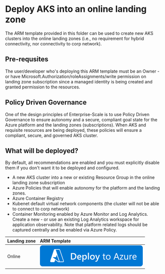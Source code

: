 # Deploy AKS into an online landing zone

The ARM template provided in this folder can be used to create new AKS clusters into the online landing zones (i.e., no requirement for hybrid connectivity, nor connectivity to corp network).

## Pre-requsites

The user/developer who's deploying this ARM template must be an Owner - or have Microsoft.Authorization/roleAssignments/write permission on landing zone subscription since a managed identity is being created and granted permission to the resources.

## Policy Driven Governance

One of the design principles of Enterprise-Scale is to use Policy Driven Governance to ensure autonomy and a secure, compliant goal state for the Azure platform and the landing zones (subscriptions). When AKS and requisite resources are being deployed, these policies will ensure a compliant, secure, and governed AKS cluster.

## What will be deployed?

By default, all recommendations are enabled and you must explicitly disable them if you don't want it to be deployed and configured.

- A new AKS cluster into a new or existing Resource Group in the online landing zone subscription
- Azure Policies that will enable autonomy for the platform and the landing zones.
- Azure Container Registry
- Kubenet default virtual network components (the cluster will not be able to connect to corp network)
- Container Monitoring enabled by Azure Monitor and Log Analytics. Create a new - or use an existing Log Analytics workspace for application observability. Note that platform related logs should be captured centrally and be enabled via Azure Policy.

| Landing zone | ARM Template |
|:-------------------------|:-------------|
| Online |[![Deploy To Azure](https://raw.githubusercontent.com/Azure/azure-quickstart-templates/master/1-CONTRIBUTION-GUIDE/images/deploytoazure.svg?sanitize=true)](https://portal.azure.com/#blade/Microsoft_Azure_CreateUIDef/CustomDeploymentBlade/uri/https%3A%2F%2Fraw.githubusercontent.com%2FConnectria%2Fenterprise-scale-upstream%2Fmain%2Fworkloads%2FAKS%2FarmTemplates%2Fonline-aks.json/createUIDefinitionUri/https%3A%2F%2Fraw.githubusercontent.com%2FConnectria%2Fenterprise-scale-upstream%2Fmain%2Fworkloads%2FAKS%2FarmTemplates%2Fportal-online-aks.json) | 
